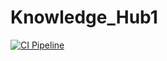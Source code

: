 # Knowledge_Hub1

[![CI Pipeline](https://github.com/jasim1-coder/Knowledge_Hub/actions/workflows/ci.yml/badge.svg)](https://github.com/jasim1-coder/Knowledge_Hub/actions/workflows/ci.yml)
